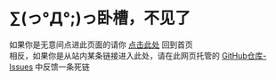 # ∑(っ°Д°;)っ卧槽，不见了
如果你是无意间点进此页面的请你 [点击此处](/) 回到首页<br>
相反，如果你是从站内某条链接进入此处，请在此网页托管的 [GitHub仓库-Issues](https://github.com/) 中反馈一条死链